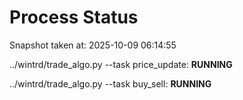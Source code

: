 # Process Status

Snapshot taken at: 2025-10-09 06:14:55

../wintrd/trade_algo.py --task price_update: **RUNNING**

../wintrd/trade_algo.py --task buy_sell: **RUNNING**

